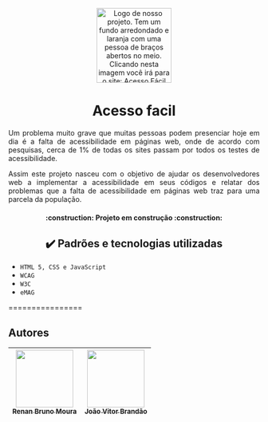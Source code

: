 <p align="center" dir="auto">
        <a href="https://unform.dev" rel="nofollow">
          <img src="assets/logo%20acesso%20facil%20padrao.png" alt="Logo de nosso projeto. Tem um fundo arredondado e laranja com uma pessoa de braços abertos no meio. Clicando nesta imagem você irá para o site: Acesso Fácil" height="150" width="150" style="max-width: 100%;">
        </a>
    </p>
    <h1 align= "center">Acesso facil</h1>
    <p align = "justify">Um problema muito grave que muitas pessoas podem presenciar hoje em dia é a falta de acessibilidade em páginas web, onde de acordo com pesquisas, cerca de 1% de todas os sites passam por todos os testes de acessibilidade.</p>
    <p align = "justify">Assim este projeto nasceu com o objetivo de ajudar os desenvolvedores web a implementar a acessibilidade em seus códigos e relatar dos problemas que a falta de acessibilidade em páginas web traz para uma parcela da população.</p>

<h4 align="center" font-size = 20px;>
        :construction: Projeto em construção :construction:
 </h4>

<h2 align="center">✔️ Padrões e tecnologias utilizadas</h2>

- ``HTML 5, CSS e JavaScript``
- ``WCAG``
- ``W3C``
- ``eMAG``

================
<h2> Autores </h2>

| [<img src="https://avatars.githubusercontent.com/u/64485870?s=96&v=4" width=115><br><sub>Renan Bruno Moura</sub>](https://github.com/RenanMour4) | [<img src="https://avatars.githubusercontent.com/u/64711434?v=4" width=115><br><sub>João Vitor Brandão</sub>](https://github.com/joao0902)  |
| :---: | :---: |


